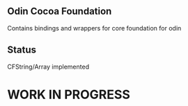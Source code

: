 ## Odin Cocoa Foundation ##

Contains bindings and wrappers for core foundation for odin

## Status ##
CFString/Array implemented

# WORK IN PROGRESS #
